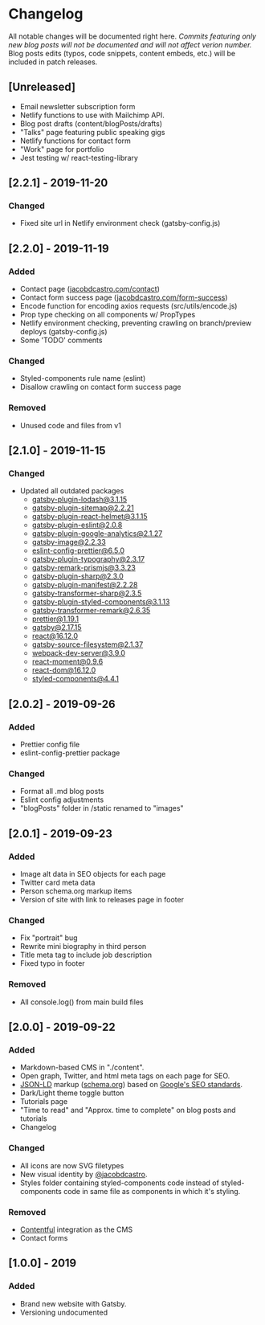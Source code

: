 # Changelog

All notable changes will be documented right here.
_Commits featuring only new blog posts will not be documented and will not affect verion number._
Blog posts edits (typos, code snippets, content embeds, etc.) will be included in patch releases.

## [Unreleased]

- Email newsletter subscription form
- Netlify functions to use with Mailchimp API.
- Blog post drafts (content/blogPosts/drafts)
- "Talks" page featuring public speaking gigs
- Netlify functions for contact form
- "Work" page for portfolio
- Jest testing w/ react-testing-library

## [2.2.1] - 2019-11-20

### Changed

- Fixed site url in Netlify environment check (gatsby-config.js)

## [2.2.0] - 2019-11-19

### Added

- Contact page ([jacobdcastro.com/contact](https://jacobdcastro.com/contact))
- Contact form success page ([jacobdcastro.com/form-success](https://jacobdcastro.com/form-success))
- Encode function for encoding axios requests (src/utils/encode.js)
- Prop type checking on all components w/ PropTypes
- Netlify environment checking, preventing crawling on branch/preview deploys (gatsby-config.js)
- Some 'TODO' comments

### Changed

- Styled-components rule name (eslint)
- Disallow crawling on contact form success page

### Removed

- Unused code and files from v1

## [2.1.0] - 2019-11-15

### Changed

- Updated all outdated packages
  - gatsby-plugin-lodash@3.1.15
  - gatsby-plugin-sitemap@2.2.21
  - gatsby-plugin-react-helmet@3.1.15
  - gatsby-plugin-eslint@2.0.8
  - gatsby-plugin-google-analytics@2.1.27
  - gatsby-image@2.2.33
  - eslint-config-prettier@6.5.0
  - gatsby-plugin-typography@2.3.17
  - gatsby-remark-prismjs@3.3.23
  - gatsby-plugin-sharp@2.3.0
  - gatsby-plugin-manifest@2.2.28
  - gatsby-transformer-sharp@2.3.5
  - gatsby-plugin-styled-components@3.1.13
  - gatsby-transformer-remark@2.6.35
  - prettier@1.19.1
  - gatsby@2.17.15
  - react@16.12.0
  - gatsby-source-filesystem@2.1.37
  - webpack-dev-server@3.9.0
  - react-moment@0.9.6
  - react-dom@16.12.0
  - styled-components@4.4.1

## [2.0.2] - 2019-09-26

### Added

- Prettier config file
- eslint-config-prettier package

### Changed

- Format all .md blog posts
- Eslint config adjustments
- "blogPosts" folder in /static renamed to "images"

## [2.0.1] - 2019-09-23

### Added

- Image alt data in SEO objects for each page
- Twitter card meta data
- Person schema.org markup items
- Version of site with link to releases page in footer

### Changed

- Fix "portrait" bug
- Rewrite mini biography in third person
- Title meta tag to include job description
- Fixed typo in footer

### Removed

- All console.log() from main build files

## [2.0.0] - 2019-09-22

### Added

- Markdown-based CMS in "./content".
- Open graph, Twitter, and html meta tags on each page for SEO.
- [JSON-LD](https://json-ld.org) markup ([schema.org](https://schema.org)) based on [Google's SEO standards](https://developers.google.com/search/docs/guides/intro-structured-data).
- Dark/Light theme toggle button
- Tutorials page
- "Time to read" and "Approx. time to complete" on blog posts and tutorials
- Changelog

### Changed

- All icons are now SVG filetypes
- New visual identity by [@jacobdcastro](https://github.com/jacobdcastro).
- Styles folder containing styled-components code instead of styled-components code in same file as components in which it's styling.

### Removed

- [Contentful](https://contentful.com/) integration as the CMS
- Contact forms

## [1.0.0] - 2019

### Added

- Brand new website with Gatsby.
- Versioning undocumented
